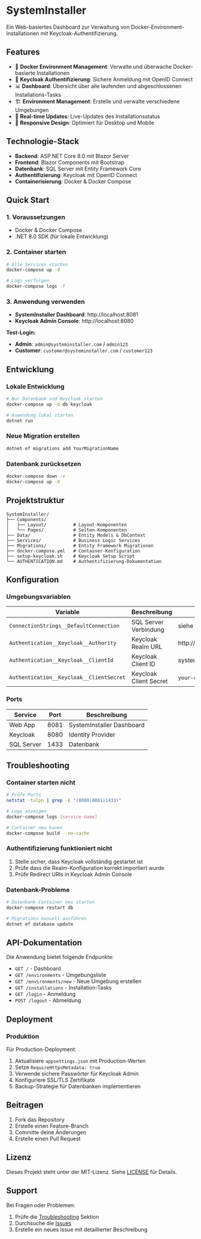 # SystemInstaller

Ein Web-basiertes Dashboard zur Verwaltung von Docker-Environment-Installationen mit Keycloak-Authentifizierung.

## Features

- 🐳 **Docker Environment Management**: Verwalte und überwache Docker-basierte Installationen
- 🔐 **Keycloak Authentifizierung**: Sichere Anmeldung mit OpenID Connect
- 📊 **Dashboard**: Übersicht über alle laufenden und abgeschlossenen Installations-Tasks
- 🏗️ **Environment Management**: Erstelle und verwalte verschiedene Umgebungen
- 🔄 **Real-time Updates**: Live-Updates des Installationsstatus
- 📱 **Responsive Design**: Optimiert für Desktop und Mobile

## Technologie-Stack

- **Backend**: ASP.NET Core 8.0 mit Blazor Server
- **Frontend**: Blazor Components mit Bootstrap
- **Datenbank**: SQL Server mit Entity Framework Core
- **Authentifizierung**: Keycloak mit OpenID Connect
- **Containerisierung**: Docker & Docker Compose

## Quick Start

### 1. Voraussetzungen

- Docker & Docker Compose
- .NET 8.0 SDK (für lokale Entwicklung)

### 2. Container starten

```bash
# Alle Services starten
docker-compose up -d

# Logs verfolgen
docker-compose logs -f
```

### 3. Anwendung verwenden

- **SystemInstaller Dashboard**: http://localhost:8081
- **Keycloak Admin Console**: http://localhost:8080

**Test-Login:**
- **Admin**: `admin@systeminstaller.com` / `admin123`
- **Customer**: `customer@systeminstaller.com` / `customer123`

## Entwicklung

### Lokale Entwicklung

```bash
# Nur Datenbank und Keycloak starten
docker-compose up -d db keycloak

# Anwendung lokal starten
dotnet run
```

### Neue Migration erstellen

```bash
dotnet ef migrations add YourMigrationName
```

### Datenbank zurücksetzen

```bash
docker-compose down -v
docker-compose up -d
```

## Projektstruktur

```
SystemInstaller/
├── Components/
│   ├── Layout/          # Layout-Komponenten
│   └── Pages/           # Seiten-Komponenten
├── Data/                # Entity Models & DbContext
├── Services/            # Business Logic Services
├── Migrations/          # Entity Framework Migrationen
├── docker-compose.yml   # Container-Konfiguration
├── setup-keycloak.sh    # Keycloak Setup Script
└── AUTHENTICATION.md    # Authentifizierung-Dokumentation
```

## Konfiguration

### Umgebungsvariablen

| Variable | Beschreibung | Default |
|----------|--------------|---------|
| `ConnectionStrings__DefaultConnection` | SQL Server Verbindung | siehe appsettings.json |
| `Authentication__Keycloak__Authority` | Keycloak Realm URL | http://keycloak:8080/realms/systeminstaller |
| `Authentication__Keycloak__ClientId` | Keycloak Client ID | systeminstaller-web |
| `Authentication__Keycloak__ClientSecret` | Keycloak Client Secret | `your-client-secret` (in realm config) |

### Ports

| Service | Port | Beschreibung |
|---------|------|--------------|
| Web App | 8081 | SystemInstaller Dashboard |
| Keycloak | 8080 | Identity Provider |
| SQL Server | 1433 | Datenbank |

## Troubleshooting

### Container starten nicht

```bash
# Prüfe Ports
netstat -tulpn | grep -E "(8080|8081|1433)"

# Logs anzeigen
docker-compose logs [service-name]

# Container neu bauen
docker-compose build --no-cache
```

### Authentifizierung funktioniert nicht

1. Stelle sicher, dass Keycloak vollständig gestartet ist
2. Prüfe dass die Realm-Konfiguration korrekt importiert wurde
3. Prüfe Redirect URIs in Keycloak Admin Console

### Datenbank-Probleme

```bash
# Datenbank-Container neu starten
docker-compose restart db

# Migrations manuell ausführen
dotnet ef database update
```

## API-Dokumentation

Die Anwendung bietet folgende Endpunkte:

- `GET /` - Dashboard
- `GET /environments` - Umgebungsliste
- `GET /environments/new` - Neue Umgebung erstellen
- `GET /installations` - Installation-Tasks
- `GET /login` - Anmeldung
- `POST /logout` - Abmeldung

## Deployment

### Produktion

Für Production-Deployment:

1. Aktualisiere `appsettings.json` mit Production-Werten
2. Setze `RequireHttpsMetadata: true`
3. Verwende sichere Passwörter für Keycloak Admin
4. Konfiguriere SSL/TLS Zertifikate
5. Backup-Strategie für Datenbanken implementieren

## Beitragen

1. Fork das Repository
2. Erstelle einen Feature-Branch
3. Committe deine Änderungen
4. Erstelle einen Pull Request

## Lizenz

Dieses Projekt steht unter der MIT-Lizenz. Siehe [LICENSE](LICENSE) für Details.

## Support

Bei Fragen oder Problemen:

1. Prüfe die [Troubleshooting](#troubleshooting) Sektion
2. Durchsuche die [Issues](../../issues)
3. Erstelle ein neues Issue mit detaillierter Beschreibung
